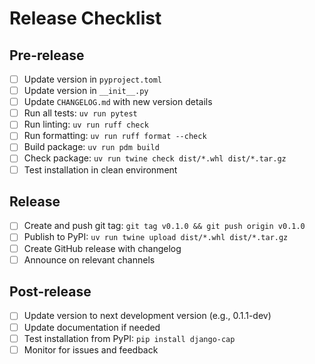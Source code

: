 # Release Checklist

## Pre-release
- [ ] Update version in `pyproject.toml`
- [ ] Update version in `__init__.py`
- [ ] Update `CHANGELOG.md` with new version details
- [ ] Run all tests: `uv run pytest`
- [ ] Run linting: `uv run ruff check`
- [ ] Run formatting: `uv run ruff format --check`
- [ ] Build package: `uv run pdm build`
- [ ] Check package: `uv run twine check dist/*.whl dist/*.tar.gz`
- [ ] Test installation in clean environment

## Release
- [ ] Create and push git tag: `git tag v0.1.0 && git push origin v0.1.0`
- [ ] Publish to PyPI: `uv run twine upload dist/*.whl dist/*.tar.gz`
- [ ] Create GitHub release with changelog
- [ ] Announce on relevant channels

## Post-release
- [ ] Update version to next development version (e.g., 0.1.1-dev)
- [ ] Update documentation if needed
- [ ] Test installation from PyPI: `pip install django-cap`
- [ ] Monitor for issues and feedback
